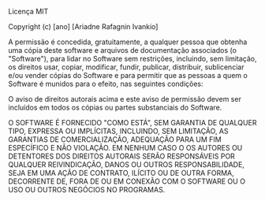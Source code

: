 Licença MIT

Copyright (c) [ano] [Ariadne Rafagnin Ivankio]

A permissão é concedida, gratuitamente, a qualquer pessoa que obtenha uma cópia
deste software e arquivos de documentação associados (o "Software"), para lidar
no Software sem restrições, incluindo, sem limitação, os direitos
usar, copiar, modificar, fundir, publicar, distribuir, sublicenciar e/ou vender
cópias do Software e para permitir que as pessoas a quem o Software é
munidos para o efeito, nas seguintes condições:

O aviso de direitos autorais acima e este aviso de permissão devem ser incluídos em todos os
cópias ou partes substanciais do Software.

O SOFTWARE É FORNECIDO "COMO ESTÁ", SEM GARANTIA DE QUALQUER TIPO, EXPRESSA OU
IMPLÍCITAS, INCLUINDO, SEM LIMITAÇÃO, AS GARANTIAS DE COMERCIALIZAÇÃO,
ADEQUAÇÃO PARA UM FIM ESPECÍFICO E NÃO VIOLAÇÃO. EM NENHUM CASO O
OS AUTORES OU DETENTORES DOS DIREITOS AUTORAIS SERÃO RESPONSÁVEIS POR QUALQUER REIVINDICAÇÃO, DANOS OU OUTROS
RESPONSABILIDADE, SEJA EM UMA AÇÃO DE CONTRATO, ILÍCITO OU DE OUTRA FORMA, DECORRENTE DE,
FORA DE OU EM CONEXÃO COM O SOFTWARE OU O USO OU OUTROS NEGÓCIOS NO
PROGRAMAS.
